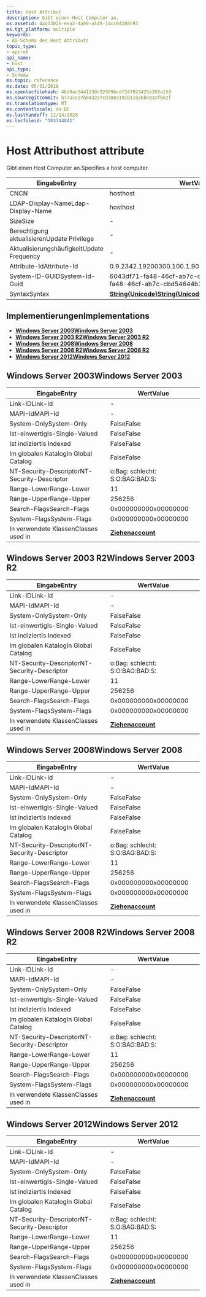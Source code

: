 ```yaml
---
title: Host Attribut
description: Gibt einen Host Computer an.
ms.assetid: 4ad13026-eea2-4a69-a149-14cc04188c93
ms.tgt_platform: multiple
keywords:
- AD-Schema des Host Attributs
topic_type:
- apiref
api_name:
- host
api_type:
- Schema
ms.topic: reference
ms.date: 05/31/2018
ms.openlocfilehash: 46d9ac0441230c92909bcdf247929425e268a159
ms.sourcegitcommit: b77ace27b0432e7cd3863191b11926be032fbe2f
ms.translationtype: MT
ms.contentlocale: de-DE
ms.lasthandoff: 12/14/2020
ms.locfileid: "103744841"
---
```

# <a name="host-attribute"></a><span data-ttu-id="6748b-104">Host Attribut</span><span class="sxs-lookup"><span data-stu-id="6748b-104">host attribute</span></span>

<span data-ttu-id="6748b-105">Gibt einen Host Computer an.</span><span class="sxs-lookup"><span data-stu-id="6748b-105">Specifies a host computer.</span></span>



| <span data-ttu-id="6748b-106">Eingabe</span><span class="sxs-lookup"><span data-stu-id="6748b-106">Entry</span></span> | <span data-ttu-id="6748b-107">Wert</span><span class="sxs-lookup"><span data-stu-id="6748b-107">Value</span></span> |
|-------------------|---------------------------------------------|
| <span data-ttu-id="6748b-108">CN</span><span class="sxs-lookup"><span data-stu-id="6748b-108">CN</span></span>                | <span data-ttu-id="6748b-109">host</span><span class="sxs-lookup"><span data-stu-id="6748b-109">host</span></span>                                        |
| <span data-ttu-id="6748b-110">LDAP-Display-Name</span><span class="sxs-lookup"><span data-stu-id="6748b-110">Ldap-Display-Name</span></span> | <span data-ttu-id="6748b-111">host</span><span class="sxs-lookup"><span data-stu-id="6748b-111">host</span></span>                                        |
| <span data-ttu-id="6748b-112">Size</span><span class="sxs-lookup"><span data-stu-id="6748b-112">Size</span></span>              | \-                                          |
| <span data-ttu-id="6748b-113">Berechtigung aktualisieren</span><span class="sxs-lookup"><span data-stu-id="6748b-113">Update Privilege</span></span>  | \-                                          |
| <span data-ttu-id="6748b-114">Aktualisierungshäufigkeit</span><span class="sxs-lookup"><span data-stu-id="6748b-114">Update Frequency</span></span>  | \-                                          |
| <span data-ttu-id="6748b-115">Attribute-Id</span><span class="sxs-lookup"><span data-stu-id="6748b-115">Attribute-Id</span></span>      | <span data-ttu-id="6748b-116">0.9.2342.19200300.100.1.9</span><span class="sxs-lookup"><span data-stu-id="6748b-116">0.9.2342.19200300.100.1.9</span></span>                   |
| <span data-ttu-id="6748b-117">System-ID-GUID</span><span class="sxs-lookup"><span data-stu-id="6748b-117">System-Id-Guid</span></span>    | <span data-ttu-id="6748b-118">6043df71-fa48-46cf-ab7c-cbd54644b22d</span><span class="sxs-lookup"><span data-stu-id="6748b-118">6043df71-fa48-46cf-ab7c-cbd54644b22d</span></span>        |
| <span data-ttu-id="6748b-119">Syntax</span><span class="sxs-lookup"><span data-stu-id="6748b-119">Syntax</span></span>            | [<span data-ttu-id="6748b-120">**String(Unicode)**</span><span class="sxs-lookup"><span data-stu-id="6748b-120">**String(Unicode)**</span></span>](s-string-unicode.md) |



## <a name="implementations"></a><span data-ttu-id="6748b-121">Implementierungen</span><span class="sxs-lookup"><span data-stu-id="6748b-121">Implementations</span></span>

-   [<span data-ttu-id="6748b-122">**Windows Server 2003**</span><span class="sxs-lookup"><span data-stu-id="6748b-122">**Windows Server 2003**</span></span>](#windows-server-2003)
-   [<span data-ttu-id="6748b-123">**Windows Server 2003 R2**</span><span class="sxs-lookup"><span data-stu-id="6748b-123">**Windows Server 2003 R2**</span></span>](#windows-server-2003-r2)
-   [<span data-ttu-id="6748b-124">**Windows Server 2008**</span><span class="sxs-lookup"><span data-stu-id="6748b-124">**Windows Server 2008**</span></span>](#windows-server-2008)
-   [<span data-ttu-id="6748b-125">**Windows Server 2008 R2**</span><span class="sxs-lookup"><span data-stu-id="6748b-125">**Windows Server 2008 R2**</span></span>](#windows-server-2008-r2)
-   [<span data-ttu-id="6748b-126">**Windows Server 2012**</span><span class="sxs-lookup"><span data-stu-id="6748b-126">**Windows Server 2012**</span></span>](#windows-server-2012)

## <a name="windows-server-2003"></a><span data-ttu-id="6748b-127">Windows Server 2003</span><span class="sxs-lookup"><span data-stu-id="6748b-127">Windows Server 2003</span></span>



| <span data-ttu-id="6748b-128">Eingabe</span><span class="sxs-lookup"><span data-stu-id="6748b-128">Entry</span></span> | <span data-ttu-id="6748b-129">Wert</span><span class="sxs-lookup"><span data-stu-id="6748b-129">Value</span></span> |
|------------------------|-----------------------------------------|
| <span data-ttu-id="6748b-130">Link-ID</span><span class="sxs-lookup"><span data-stu-id="6748b-130">Link-Id</span></span>                | \-                                      |
| <span data-ttu-id="6748b-131">MAPI-Id</span><span class="sxs-lookup"><span data-stu-id="6748b-131">MAPI-Id</span></span>                | \-                                      |
| <span data-ttu-id="6748b-132">System-Only</span><span class="sxs-lookup"><span data-stu-id="6748b-132">System-Only</span></span>            | <span data-ttu-id="6748b-133">False</span><span class="sxs-lookup"><span data-stu-id="6748b-133">False</span></span>                                   |
| <span data-ttu-id="6748b-134">Ist-einwertig</span><span class="sxs-lookup"><span data-stu-id="6748b-134">Is-Single-Valued</span></span>       | <span data-ttu-id="6748b-135">False</span><span class="sxs-lookup"><span data-stu-id="6748b-135">False</span></span>                                   |
| <span data-ttu-id="6748b-136">Ist indiziert</span><span class="sxs-lookup"><span data-stu-id="6748b-136">Is Indexed</span></span>             | <span data-ttu-id="6748b-137">False</span><span class="sxs-lookup"><span data-stu-id="6748b-137">False</span></span>                                   |
| <span data-ttu-id="6748b-138">Im globalen Katalog</span><span class="sxs-lookup"><span data-stu-id="6748b-138">In Global Catalog</span></span>      | <span data-ttu-id="6748b-139">False</span><span class="sxs-lookup"><span data-stu-id="6748b-139">False</span></span>                                   |
| <span data-ttu-id="6748b-140">NT-Security-Descriptor</span><span class="sxs-lookup"><span data-stu-id="6748b-140">NT-Security-Descriptor</span></span> | <span data-ttu-id="6748b-141">o:Bag: schlecht: S:</span><span class="sxs-lookup"><span data-stu-id="6748b-141">O:BAG:BAD:S:</span></span>                            |
| <span data-ttu-id="6748b-142">Range-Lower</span><span class="sxs-lookup"><span data-stu-id="6748b-142">Range-Lower</span></span>            | <span data-ttu-id="6748b-143">1</span><span class="sxs-lookup"><span data-stu-id="6748b-143">1</span></span>                                       |
| <span data-ttu-id="6748b-144">Range-Upper</span><span class="sxs-lookup"><span data-stu-id="6748b-144">Range-Upper</span></span>            | <span data-ttu-id="6748b-145">256</span><span class="sxs-lookup"><span data-stu-id="6748b-145">256</span></span>                                     |
| <span data-ttu-id="6748b-146">Search-Flags</span><span class="sxs-lookup"><span data-stu-id="6748b-146">Search-Flags</span></span>           | <span data-ttu-id="6748b-147">0x00000000</span><span class="sxs-lookup"><span data-stu-id="6748b-147">0x00000000</span></span>                              |
| <span data-ttu-id="6748b-148">System-Flags</span><span class="sxs-lookup"><span data-stu-id="6748b-148">System-Flags</span></span>           | <span data-ttu-id="6748b-149">0x00000000</span><span class="sxs-lookup"><span data-stu-id="6748b-149">0x00000000</span></span>                              |
| <span data-ttu-id="6748b-150">In verwendete Klassen</span><span class="sxs-lookup"><span data-stu-id="6748b-150">Classes used in</span></span>        | [<span data-ttu-id="6748b-151">**Ziehen**</span><span class="sxs-lookup"><span data-stu-id="6748b-151">**account**</span></span>](c-account.md)<br/> |



## <a name="windows-server-2003-r2"></a><span data-ttu-id="6748b-152">Windows Server 2003 R2</span><span class="sxs-lookup"><span data-stu-id="6748b-152">Windows Server 2003 R2</span></span>



| <span data-ttu-id="6748b-153">Eingabe</span><span class="sxs-lookup"><span data-stu-id="6748b-153">Entry</span></span> | <span data-ttu-id="6748b-154">Wert</span><span class="sxs-lookup"><span data-stu-id="6748b-154">Value</span></span> |
|------------------------|-----------------------------------------|
| <span data-ttu-id="6748b-155">Link-ID</span><span class="sxs-lookup"><span data-stu-id="6748b-155">Link-Id</span></span>                | \-                                      |
| <span data-ttu-id="6748b-156">MAPI-Id</span><span class="sxs-lookup"><span data-stu-id="6748b-156">MAPI-Id</span></span>                | \-                                      |
| <span data-ttu-id="6748b-157">System-Only</span><span class="sxs-lookup"><span data-stu-id="6748b-157">System-Only</span></span>            | <span data-ttu-id="6748b-158">False</span><span class="sxs-lookup"><span data-stu-id="6748b-158">False</span></span>                                   |
| <span data-ttu-id="6748b-159">Ist-einwertig</span><span class="sxs-lookup"><span data-stu-id="6748b-159">Is-Single-Valued</span></span>       | <span data-ttu-id="6748b-160">False</span><span class="sxs-lookup"><span data-stu-id="6748b-160">False</span></span>                                   |
| <span data-ttu-id="6748b-161">Ist indiziert</span><span class="sxs-lookup"><span data-stu-id="6748b-161">Is Indexed</span></span>             | <span data-ttu-id="6748b-162">False</span><span class="sxs-lookup"><span data-stu-id="6748b-162">False</span></span>                                   |
| <span data-ttu-id="6748b-163">Im globalen Katalog</span><span class="sxs-lookup"><span data-stu-id="6748b-163">In Global Catalog</span></span>      | <span data-ttu-id="6748b-164">False</span><span class="sxs-lookup"><span data-stu-id="6748b-164">False</span></span>                                   |
| <span data-ttu-id="6748b-165">NT-Security-Descriptor</span><span class="sxs-lookup"><span data-stu-id="6748b-165">NT-Security-Descriptor</span></span> | <span data-ttu-id="6748b-166">o:Bag: schlecht: S:</span><span class="sxs-lookup"><span data-stu-id="6748b-166">O:BAG:BAD:S:</span></span>                            |
| <span data-ttu-id="6748b-167">Range-Lower</span><span class="sxs-lookup"><span data-stu-id="6748b-167">Range-Lower</span></span>            | <span data-ttu-id="6748b-168">1</span><span class="sxs-lookup"><span data-stu-id="6748b-168">1</span></span>                                       |
| <span data-ttu-id="6748b-169">Range-Upper</span><span class="sxs-lookup"><span data-stu-id="6748b-169">Range-Upper</span></span>            | <span data-ttu-id="6748b-170">256</span><span class="sxs-lookup"><span data-stu-id="6748b-170">256</span></span>                                     |
| <span data-ttu-id="6748b-171">Search-Flags</span><span class="sxs-lookup"><span data-stu-id="6748b-171">Search-Flags</span></span>           | <span data-ttu-id="6748b-172">0x00000000</span><span class="sxs-lookup"><span data-stu-id="6748b-172">0x00000000</span></span>                              |
| <span data-ttu-id="6748b-173">System-Flags</span><span class="sxs-lookup"><span data-stu-id="6748b-173">System-Flags</span></span>           | <span data-ttu-id="6748b-174">0x00000000</span><span class="sxs-lookup"><span data-stu-id="6748b-174">0x00000000</span></span>                              |
| <span data-ttu-id="6748b-175">In verwendete Klassen</span><span class="sxs-lookup"><span data-stu-id="6748b-175">Classes used in</span></span>        | [<span data-ttu-id="6748b-176">**Ziehen**</span><span class="sxs-lookup"><span data-stu-id="6748b-176">**account**</span></span>](c-account.md)<br/> |



## <a name="windows-server-2008"></a><span data-ttu-id="6748b-177">Windows Server 2008</span><span class="sxs-lookup"><span data-stu-id="6748b-177">Windows Server 2008</span></span>



| <span data-ttu-id="6748b-178">Eingabe</span><span class="sxs-lookup"><span data-stu-id="6748b-178">Entry</span></span> | <span data-ttu-id="6748b-179">Wert</span><span class="sxs-lookup"><span data-stu-id="6748b-179">Value</span></span> |
|------------------------|-----------------------------------------|
| <span data-ttu-id="6748b-180">Link-ID</span><span class="sxs-lookup"><span data-stu-id="6748b-180">Link-Id</span></span>                | \-                                      |
| <span data-ttu-id="6748b-181">MAPI-Id</span><span class="sxs-lookup"><span data-stu-id="6748b-181">MAPI-Id</span></span>                | \-                                      |
| <span data-ttu-id="6748b-182">System-Only</span><span class="sxs-lookup"><span data-stu-id="6748b-182">System-Only</span></span>            | <span data-ttu-id="6748b-183">False</span><span class="sxs-lookup"><span data-stu-id="6748b-183">False</span></span>                                   |
| <span data-ttu-id="6748b-184">Ist-einwertig</span><span class="sxs-lookup"><span data-stu-id="6748b-184">Is-Single-Valued</span></span>       | <span data-ttu-id="6748b-185">False</span><span class="sxs-lookup"><span data-stu-id="6748b-185">False</span></span>                                   |
| <span data-ttu-id="6748b-186">Ist indiziert</span><span class="sxs-lookup"><span data-stu-id="6748b-186">Is Indexed</span></span>             | <span data-ttu-id="6748b-187">False</span><span class="sxs-lookup"><span data-stu-id="6748b-187">False</span></span>                                   |
| <span data-ttu-id="6748b-188">Im globalen Katalog</span><span class="sxs-lookup"><span data-stu-id="6748b-188">In Global Catalog</span></span>      | <span data-ttu-id="6748b-189">False</span><span class="sxs-lookup"><span data-stu-id="6748b-189">False</span></span>                                   |
| <span data-ttu-id="6748b-190">NT-Security-Descriptor</span><span class="sxs-lookup"><span data-stu-id="6748b-190">NT-Security-Descriptor</span></span> | <span data-ttu-id="6748b-191">o:Bag: schlecht: S:</span><span class="sxs-lookup"><span data-stu-id="6748b-191">O:BAG:BAD:S:</span></span>                            |
| <span data-ttu-id="6748b-192">Range-Lower</span><span class="sxs-lookup"><span data-stu-id="6748b-192">Range-Lower</span></span>            | <span data-ttu-id="6748b-193">1</span><span class="sxs-lookup"><span data-stu-id="6748b-193">1</span></span>                                       |
| <span data-ttu-id="6748b-194">Range-Upper</span><span class="sxs-lookup"><span data-stu-id="6748b-194">Range-Upper</span></span>            | <span data-ttu-id="6748b-195">256</span><span class="sxs-lookup"><span data-stu-id="6748b-195">256</span></span>                                     |
| <span data-ttu-id="6748b-196">Search-Flags</span><span class="sxs-lookup"><span data-stu-id="6748b-196">Search-Flags</span></span>           | <span data-ttu-id="6748b-197">0x00000000</span><span class="sxs-lookup"><span data-stu-id="6748b-197">0x00000000</span></span>                              |
| <span data-ttu-id="6748b-198">System-Flags</span><span class="sxs-lookup"><span data-stu-id="6748b-198">System-Flags</span></span>           | <span data-ttu-id="6748b-199">0x00000000</span><span class="sxs-lookup"><span data-stu-id="6748b-199">0x00000000</span></span>                              |
| <span data-ttu-id="6748b-200">In verwendete Klassen</span><span class="sxs-lookup"><span data-stu-id="6748b-200">Classes used in</span></span>        | [<span data-ttu-id="6748b-201">**Ziehen**</span><span class="sxs-lookup"><span data-stu-id="6748b-201">**account**</span></span>](c-account.md)<br/> |



## <a name="windows-server-2008-r2"></a><span data-ttu-id="6748b-202">Windows Server 2008 R2</span><span class="sxs-lookup"><span data-stu-id="6748b-202">Windows Server 2008 R2</span></span>



| <span data-ttu-id="6748b-203">Eingabe</span><span class="sxs-lookup"><span data-stu-id="6748b-203">Entry</span></span> | <span data-ttu-id="6748b-204">Wert</span><span class="sxs-lookup"><span data-stu-id="6748b-204">Value</span></span> |
|------------------------|-----------------------------------------|
| <span data-ttu-id="6748b-205">Link-ID</span><span class="sxs-lookup"><span data-stu-id="6748b-205">Link-Id</span></span>                | \-                                      |
| <span data-ttu-id="6748b-206">MAPI-Id</span><span class="sxs-lookup"><span data-stu-id="6748b-206">MAPI-Id</span></span>                | \-                                      |
| <span data-ttu-id="6748b-207">System-Only</span><span class="sxs-lookup"><span data-stu-id="6748b-207">System-Only</span></span>            | <span data-ttu-id="6748b-208">False</span><span class="sxs-lookup"><span data-stu-id="6748b-208">False</span></span>                                   |
| <span data-ttu-id="6748b-209">Ist-einwertig</span><span class="sxs-lookup"><span data-stu-id="6748b-209">Is-Single-Valued</span></span>       | <span data-ttu-id="6748b-210">False</span><span class="sxs-lookup"><span data-stu-id="6748b-210">False</span></span>                                   |
| <span data-ttu-id="6748b-211">Ist indiziert</span><span class="sxs-lookup"><span data-stu-id="6748b-211">Is Indexed</span></span>             | <span data-ttu-id="6748b-212">False</span><span class="sxs-lookup"><span data-stu-id="6748b-212">False</span></span>                                   |
| <span data-ttu-id="6748b-213">Im globalen Katalog</span><span class="sxs-lookup"><span data-stu-id="6748b-213">In Global Catalog</span></span>      | <span data-ttu-id="6748b-214">False</span><span class="sxs-lookup"><span data-stu-id="6748b-214">False</span></span>                                   |
| <span data-ttu-id="6748b-215">NT-Security-Descriptor</span><span class="sxs-lookup"><span data-stu-id="6748b-215">NT-Security-Descriptor</span></span> | <span data-ttu-id="6748b-216">o:Bag: schlecht: S:</span><span class="sxs-lookup"><span data-stu-id="6748b-216">O:BAG:BAD:S:</span></span>                            |
| <span data-ttu-id="6748b-217">Range-Lower</span><span class="sxs-lookup"><span data-stu-id="6748b-217">Range-Lower</span></span>            | <span data-ttu-id="6748b-218">1</span><span class="sxs-lookup"><span data-stu-id="6748b-218">1</span></span>                                       |
| <span data-ttu-id="6748b-219">Range-Upper</span><span class="sxs-lookup"><span data-stu-id="6748b-219">Range-Upper</span></span>            | <span data-ttu-id="6748b-220">256</span><span class="sxs-lookup"><span data-stu-id="6748b-220">256</span></span>                                     |
| <span data-ttu-id="6748b-221">Search-Flags</span><span class="sxs-lookup"><span data-stu-id="6748b-221">Search-Flags</span></span>           | <span data-ttu-id="6748b-222">0x00000000</span><span class="sxs-lookup"><span data-stu-id="6748b-222">0x00000000</span></span>                              |
| <span data-ttu-id="6748b-223">System-Flags</span><span class="sxs-lookup"><span data-stu-id="6748b-223">System-Flags</span></span>           | <span data-ttu-id="6748b-224">0x00000000</span><span class="sxs-lookup"><span data-stu-id="6748b-224">0x00000000</span></span>                              |
| <span data-ttu-id="6748b-225">In verwendete Klassen</span><span class="sxs-lookup"><span data-stu-id="6748b-225">Classes used in</span></span>        | [<span data-ttu-id="6748b-226">**Ziehen**</span><span class="sxs-lookup"><span data-stu-id="6748b-226">**account**</span></span>](c-account.md)<br/> |



## <a name="windows-server-2012"></a><span data-ttu-id="6748b-227">Windows Server 2012</span><span class="sxs-lookup"><span data-stu-id="6748b-227">Windows Server 2012</span></span>



| <span data-ttu-id="6748b-228">Eingabe</span><span class="sxs-lookup"><span data-stu-id="6748b-228">Entry</span></span> | <span data-ttu-id="6748b-229">Wert</span><span class="sxs-lookup"><span data-stu-id="6748b-229">Value</span></span> |
|------------------------|-----------------------------------------|
| <span data-ttu-id="6748b-230">Link-ID</span><span class="sxs-lookup"><span data-stu-id="6748b-230">Link-Id</span></span>                | \-                                      |
| <span data-ttu-id="6748b-231">MAPI-Id</span><span class="sxs-lookup"><span data-stu-id="6748b-231">MAPI-Id</span></span>                | \-                                      |
| <span data-ttu-id="6748b-232">System-Only</span><span class="sxs-lookup"><span data-stu-id="6748b-232">System-Only</span></span>            | <span data-ttu-id="6748b-233">False</span><span class="sxs-lookup"><span data-stu-id="6748b-233">False</span></span>                                   |
| <span data-ttu-id="6748b-234">Ist-einwertig</span><span class="sxs-lookup"><span data-stu-id="6748b-234">Is-Single-Valued</span></span>       | <span data-ttu-id="6748b-235">False</span><span class="sxs-lookup"><span data-stu-id="6748b-235">False</span></span>                                   |
| <span data-ttu-id="6748b-236">Ist indiziert</span><span class="sxs-lookup"><span data-stu-id="6748b-236">Is Indexed</span></span>             | <span data-ttu-id="6748b-237">False</span><span class="sxs-lookup"><span data-stu-id="6748b-237">False</span></span>                                   |
| <span data-ttu-id="6748b-238">Im globalen Katalog</span><span class="sxs-lookup"><span data-stu-id="6748b-238">In Global Catalog</span></span>      | <span data-ttu-id="6748b-239">False</span><span class="sxs-lookup"><span data-stu-id="6748b-239">False</span></span>                                   |
| <span data-ttu-id="6748b-240">NT-Security-Descriptor</span><span class="sxs-lookup"><span data-stu-id="6748b-240">NT-Security-Descriptor</span></span> | <span data-ttu-id="6748b-241">o:Bag: schlecht: S:</span><span class="sxs-lookup"><span data-stu-id="6748b-241">O:BAG:BAD:S:</span></span>                            |
| <span data-ttu-id="6748b-242">Range-Lower</span><span class="sxs-lookup"><span data-stu-id="6748b-242">Range-Lower</span></span>            | <span data-ttu-id="6748b-243">1</span><span class="sxs-lookup"><span data-stu-id="6748b-243">1</span></span>                                       |
| <span data-ttu-id="6748b-244">Range-Upper</span><span class="sxs-lookup"><span data-stu-id="6748b-244">Range-Upper</span></span>            | <span data-ttu-id="6748b-245">256</span><span class="sxs-lookup"><span data-stu-id="6748b-245">256</span></span>                                     |
| <span data-ttu-id="6748b-246">Search-Flags</span><span class="sxs-lookup"><span data-stu-id="6748b-246">Search-Flags</span></span>           | <span data-ttu-id="6748b-247">0x00000000</span><span class="sxs-lookup"><span data-stu-id="6748b-247">0x00000000</span></span>                              |
| <span data-ttu-id="6748b-248">System-Flags</span><span class="sxs-lookup"><span data-stu-id="6748b-248">System-Flags</span></span>           | <span data-ttu-id="6748b-249">0x00000000</span><span class="sxs-lookup"><span data-stu-id="6748b-249">0x00000000</span></span>                              |
| <span data-ttu-id="6748b-250">In verwendete Klassen</span><span class="sxs-lookup"><span data-stu-id="6748b-250">Classes used in</span></span>        | [<span data-ttu-id="6748b-251">**Ziehen**</span><span class="sxs-lookup"><span data-stu-id="6748b-251">**account**</span></span>](c-account.md)<br/> |



 

 





